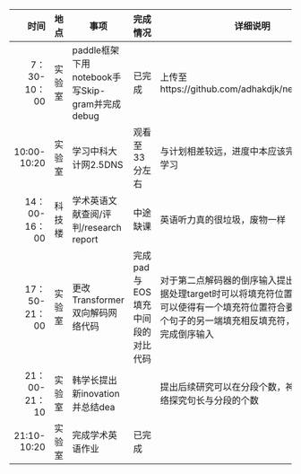 |时间|地点|事项|完成情况|详细说明|
|---:|---|---|---|---|
|7：30-10：00|实验室|paddle框架下用notebook手写Skip-gram并完成debug|已完成|上传至https://github.com/adhakdjk/neu_paddle.git|
|10:00-10:20|实验室|学习中科大计网2.5DNS|观看至33分左右|与计划相差较远，进度中本应该完成2.5DNS学习|
|14：00-16：00|科技楼|学术英语文献查阅/评判/research report|中途缺课|英语听力真的很垃圾，废物一样|
|17：50-21：00|实验室|更改Transformer双向解码网络代码|完成pad与EOS填充中间段的对比代码|对于第二点解码器的倒序输入提出思路：在数据处理target时可以将填充符位置颠倒，这样可以使得有一个填充符位置符合要求，再从半个句子的另一端填充相反填充符，最后用[-1]完成倒序输入  |
|21：00-21：10|实验室|韩学长提出新inovation并总结dea||提出后续研究可以在分段个数，神经自适应网络探究句长与分段的个数|
|21:10-10:20|实验室|完成学术英语作业|已完成||

